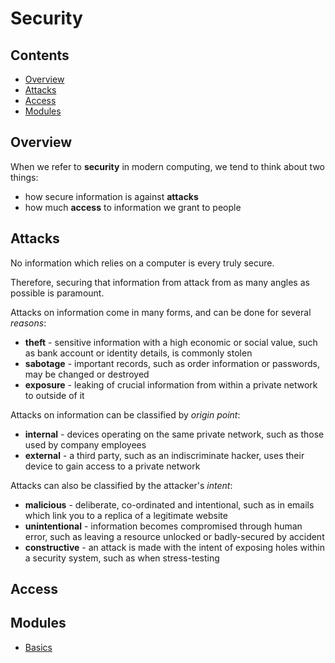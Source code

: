 # Security

<!--TOC_START-->
## Contents
- [Overview](#overview)
- [Attacks](#attacks)
- [Access](#access)
- [Modules](#modules)

<!--TOC_END-->
## Overview
When we refer to **security** in modern computing, we tend to think about two things:
 - how secure information is against **attacks**
 - how much **access** to information we grant to people

## Attacks
No information which relies on a computer is every truly secure.

Therefore, securing that information from attack from as many angles as possible is paramount.

Attacks on information come in many forms, and can be done for several *reasons*:
 - **theft** - sensitive information with a high economic or social value, such as bank account or identity details, is commonly stolen
 - **sabotage** - important records, such as order information or passwords, may be changed or destroyed
 - **exposure** - leaking of crucial information from within a private network to outside of it 

Attacks on information can be classified by *origin point*:
 - **internal** - devices operating on the same private network, such as those used by company employees
 - **external** - a third party, such as an indiscriminate hacker, uses their device to gain access to a private network

 Attacks can also be classified by the attacker's *intent*:
  - **malicious** - deliberate, co-ordinated and intentional, such as in emails which link you to a replica of a legitimate website
  - **unintentional** - information becomes compromised through human error, such as leaving a resource unlocked or badly-secured by accident
  - **constructive** - an attack is made with the intent of exposing holes within a security system, such as when stress-testing

## Access
<!--MODULES_START-->
## Modules
- [Basics](./modules/basics)
<!--MODULES_END-->
